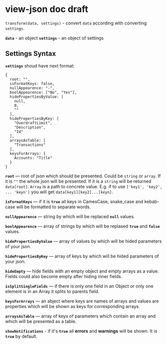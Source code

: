 # view-json doc draft

`transform(data, settings)` - convert `data` according with converting `settings`.

**`data`** - an object
**`settings`** - an object of settings

## Settings Syntax

**`settings`** shoud have next format:

```
{
  root: "",
  isFormatKeys: false,
  nullAppearence: "-",
  boolAppearence: ["No", "Yes"],
  hidePropertiesByValue: [
    null,
    0,
    ""
  ],
  hidePropertiesByKey: [
    "OverdraftLimit",
    "Description",
    "Id"
  ],
  arraysAsTable: [
    "Transactions"
  ],
  keysForArrays: {
    Accounts: "Title"
  }
}
```

**`root`** — root of json which should be presented. Could be `string` or `array`. If it is `""` the whole json will be presented. If it is a `string` will be returned `data[root]`. `Array` is a path to concrete value. E.g. if to use `['key1', 'key2', ... 'keyn']` you will get `data[key1][key2]...[keyn]`.

**`isFormatKeys`** — if it is **`true`** all keys in CamesCase, snake_case and kebab-case will be formatted to separate words.

**`nullAppearence`** — string by which will be replaced **`null`** values.

**`boolAppearence`** — array of strings by which will be replased **`true`** and **`false`** values.

**`hidePropertiesByValue`** — array of values by which will be hided parameters of your json.

**`hidePropertiesByKey`** — array of keys by which will be hided parameters of your json.

**`hideEmpty`** — hide fields with an empty object and empty arrays as a value. Fields could also become empty after hiding inner fields.

**`isSplitSingleFields`** — if there is only one field in an Object or only one element is in an Array it splits to parents field.

**`keysForArrays`** — an abject where keys are names of arrays and values are properties which will be shown as keys for corresponding arrays.

**`arraysAsTable`** — array of keys of parameters which contain an array and which will be presented as a table.

**`showNotifications`** - if it's **`true`** all **errors** and **warnings** will be shown. It is **`true`** by default.
